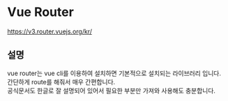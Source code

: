 # Vue Router

https://v3.router.vuejs.org/kr/

## 설명

vue router는 vue cli를 이용하여 설치하면 기본적으로 설치되는 라이브러리 입니다.  
간단하게 route를 해줘서 매우 간편합니다.  
공식문서도 한글로 잘 설명되어 있어서 필요한 부분만 가져와 사용해도 충분합니다.
